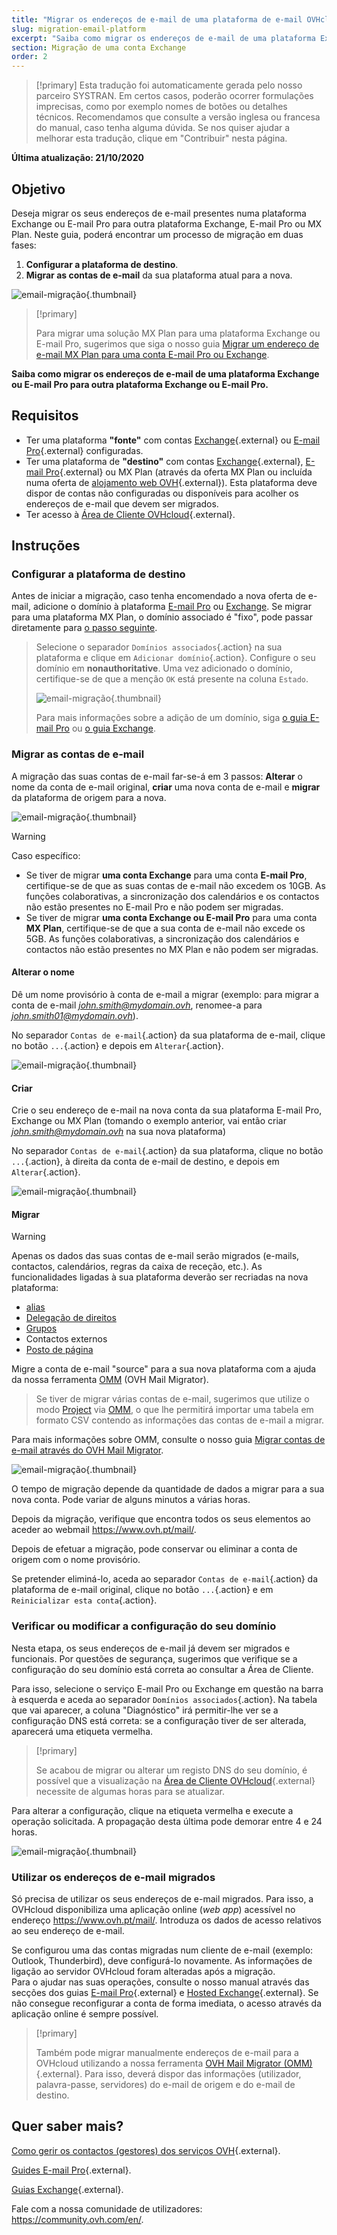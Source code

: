 ```yaml
---
title: "Migrar os endereços de e-mail de uma plataforma de e-mail OVHcloud para outra"
slug: migration-email-platform
excerpt: "Saiba como migrar os endereços de e-mail de uma plataforma Exchange ou E-mail Pro para outra plataforma Exchange, E-mail Pro ou MX Plan"
section: Migração de uma conta Exchange
order: 2
---
```


> [!primary]
> Esta tradução foi automaticamente gerada pelo nosso parceiro SYSTRAN. Em certos casos, poderão ocorrer formulações imprecisas, como por exemplo nomes de botões ou detalhes técnicos. Recomendamos que consulte a versão inglesa ou francesa do manual, caso tenha alguma dúvida. Se nos quiser ajudar a melhorar esta tradução, clique em "Contribuir" nesta página.
>

**Última atualização: 21/10/2020**

## Objetivo

Deseja migrar os seus endereços de e-mail presentes numa plataforma Exchange ou E-mail Pro para outra plataforma Exchange, E-mail Pro ou MX Plan. Neste guia, poderá encontrar um processo de migração em duas fases:

1. **Configurar a plataforma de destino**.
2. **Migrar as contas de e-mail** da sua plataforma atual para a nova.

![email-migração](images/migration_platform01.gif){.thumbnail}

> [!primary]
>
> Para migrar uma solução MX Plan para uma plataforma Exchange ou E-mail Pro, sugerimos que siga o nosso guia [Migrar um endereço de e-mail MX Plan para uma conta E-mail Pro ou Exchange](https://docs.ovh.com/pt/microsoft-collaborative-solutions/migracao-endereco-email-partilhado-vers-exchange/).
>

**Saiba como migrar os endereços de e-mail de uma plataforma Exchange ou E-mail Pro para outra plataforma Exchange ou E-mail Pro.**

## Requisitos

- Ter uma plataforma **"fonte"** com contas [Exchange](https://www.ovhcloud.com/pt/emails/hosted-exchange/){.external} ou [E-mail Pro](https://www.ovhcloud.com/pt/emails/email-pro/){.external} configuradas.
- Ter uma plataforma de **"destino"** com contas [Exchange](https://www.ovhcloud.com/pt/emails/hosted-exchange/){.external}, [E-mail Pro](https://www.ovhcloud.com/pt/emails/email-pro/){.external} ou MX Plan (através da oferta MX Plan ou incluída numa oferta de [alojamento web OVH](https://www.ovhcloud.com/pt/web-hosting/){.external}). Esta plataforma deve dispor de contas não configuradas ou disponíveis para acolher os endereços de e-mail que devem ser migrados.
- Ter acesso à [Área de Cliente OVHcloud](https://www.ovh.com/auth/?action=gotomanager&from=https://www.ovh.pt/&ovhSubsidiary=pt){.external}.

## Instruções

### Configurar a plataforma de destino

Antes de iniciar a migração, caso tenha encomendado a nova oferta de e-mail, adicione o domínio à plataforma [E-mail Pro](https://docs.ovh.com/pt/emails-pro/configuracao-inicial/#2-adicionar-o-dominio) ou [Exchange](https://docs.ovh.com/gb/en/microsoft-collaborative-solutions/adding-domain-exchange/). Se migrar para uma plataforma MX Plan, o domínio associado é "fixo", pode passar diretamente para [o passo seguinte](#accountsmigration).

> Selecione o separador `Domínios associados`{.action} na sua plataforma e clique em `Adicionar domínio`{.action}. Configure o seu domínio em **nonauthoritative**. Uma vez adicionado o domínio, certifique-se de que a menção `OK` está presente na coluna `Estado`.
>
> ![email-migração](images/migration_platform02.png){.thumbnail}
>
> Para mais informações sobre a adição de um domínio, siga [o guia E-mail Pro](https://docs.ovh.com/pt/emails-pro/configuracao-inicial/#2-adicionar-o-dominio) ou [o guia Exchange](https://docs.ovh.com/gb/en/microsoft-collaborative-solutions/adding-domain-exchange/).

### Migrar as contas de e-mail <a name="accountsmigration"></a>

A migração das suas contas de e-mail far-se-á em 3 passos: **Alterar** o nome da conta de e-mail original, **criar** uma nova conta de e-mail e **migrar** da plataforma de origem para a nova.

![email-migração](images/migration_platform03.gif){.thumbnail}

> [!warning]
>
> Caso específico:
>
> - Se tiver de migrar **uma conta Exchange** para uma conta **E-mail Pro**, certifique-se de que as suas contas de e-mail não excedem os 10GB. As funções colaborativas, a sincronização dos calendários e os contactos não estão presentes no E-mail Pro e não podem ser migradas.
> - Se tiver de migrar **uma conta Exchange ou E-mail Pro** para uma conta **MX Plan**, certifique-se de que a sua conta de e-mail não excede os 5GB. As funções colaborativas, a sincronização dos calendários e contactos não estão presentes no MX Plan e não podem ser migradas.

#### Alterar o nome

Dê um nome provisório à conta de e-mail a migrar (exemplo: para migrar a conta de e-mail *john.smith@mydomain.ovh*, renomee-a para *john.smith01@mydomain.ovh*).

No separador `Contas de e-mail`{.action} da sua plataforma de e-mail, clique no botão `...`{.action} e depois em `Alterar`{.action}.

![email-migração](images/migration_platform04.png){.thumbnail}

#### Criar

Crie o seu endereço de e-mail na nova conta da sua plataforma E-mail Pro, Exchange ou MX Plan (tomando o exemplo anterior, vai então criar *john.smith@mydomain.ovh* na sua nova plataforma)

No separador `Contas de e-mail`{.action} da sua plataforma, clique no botão `...`{.action}, à direita da conta de e-mail de destino, e depois em `Alterar`{.action}.

![email-migração](images/migration_platform05.png){.thumbnail}

#### Migrar

> [!warning]
> 
> Apenas os dados das suas contas de e-mail serão migrados (e-mails, contactos, calendários, regras da caixa de receção, etc.). As funcionalidades ligadas à sua plataforma deverão ser recriadas na nova plataforma:
>
> - [alias](https://docs.ovh.com/pt/microsoft-collaborative-solutions/email-alias/) 
> - [Delegação de direitos](https://docs.ovh.com/pt/microsoft-collaborative-solutions/exchange_3013_atribuir_permissoes_full_access_a_uma_conta/) 
> - [Grupos](https://docs.ovh.com/pt/microsoft-collaborative-solutions/exchange_20132016_utilizacao_de_grupos_de_difusao_mailing_list/)
> - Contactos externos
> - [Posto de página](https://docs.ovh.com/pt/microsoft-collaborative-solutions/exchange_20132016_assinatura_automatica_-_disclaimer/)

Migre a conta de e-mail "source" para a sua nova plataforma com a ajuda da nossa ferramenta [OMM](https://omm.ovh.net/) (OVH Mail Migrator).
> Se tiver de migrar várias contas de e-mail, sugerimos que utilize o modo [Project](https://docs.ovh.com/pt/microsoft-collaborative-solutions/exchange-migracao-de-contas-email-ovh-mail-migrator/) via [OMM](https://omm.ovh.net/Project/Create), o que lhe permitirá importar uma tabela em formato CSV contendo as informações das contas de e-mail a migrar.

Para mais informações sobre OMM, consulte o nosso guia [Migrar contas de e-mail através do OVH Mail Migrator](https://docs.ovh.com/pt/microsoft-collaborative-solutions/exchange-migracao-de-contas-email-ovh-mail-migrator/).

![email-migração](images/migration_platform06.png){.thumbnail}

O tempo de migração depende da quantidade de dados a migrar para a sua nova conta. Pode variar de alguns minutos a várias horas.

Depois da migração, verifique que encontra todos os seus elementos ao aceder ao webmail <https://www.ovh.pt/mail/>.

Depois de efetuar a migração, pode conservar ou eliminar a conta de origem com o nome provisório.

Se pretender eliminá-lo, aceda ao separador `Contas de e-mail`{.action} da plataforma de e-mail original, clique no botão `...`{.action} e em `Reinicializar esta conta`{.action}.

### Verificar ou modificar a configuração do seu domínio

Nesta etapa, os seus endereços de e-mail já devem ser migrados e funcionais. Por questões de segurança, sugerimos que verifique se a configuração do seu domínio está correta ao consultar a Área de Cliente.

Para isso, selecione o serviço E-mail Pro ou Exchange em questão na barra à esquerda e aceda ao separador `Domínios associados`{.action}. Na tabela que vai aparecer, a coluna "Diagnóstico" irá permitir-lhe ver se a configuração DNS está correta: se a configuração tiver de ser alterada, aparecerá uma etiqueta vermelha.

> [!primary]
>
> Se acabou de migrar ou alterar um registo DNS do seu domínio, é possível que a visualização na [Área de Cliente OVHcloud](https://www.ovh.com/auth/?action=gotomanager&from=https://www.ovh.pt/&ovhSubsidiary=pt){.external} necessite de algumas horas para se atualizar.
>

Para alterar a configuração, clique na etiqueta vermelha e execute a operação solicitada. A propagação desta última pode demorar entre 4 e 24 horas.

![email-migração](images/check_the_dns_records_associated_domains.png){.thumbnail}

### Utilizar os endereços de e-mail migrados

Só precisa de utilizar os seus endereços de e-mail migrados. Para isso, a OVHcloud disponibiliza uma aplicação online (_web app_) acessível no endereço <https://www.ovh.pt/mail/>. Introduza os dados de acesso relativos ao seu endereço de e-mail.

Se configurou uma das contas migradas num cliente de e-mail (exemplo: Outlook, Thunderbird), deve configurá-lo novamente. As informações de ligação ao servidor OVHcloud foram alteradas após a migração.
<br>Para o ajudar nas suas operações, consulte o nosso manual através das secções dos guias [E-mail Pro](https://docs.ovh.com/pt/emails-pro/){.external} e [Hosted Exchange](https://docs.ovh.com/pt/microsoft-collaborative-solutions/){.external}. Se não consegue reconfigurar a conta de forma imediata, o acesso através da aplicação online é sempre possível.

> [!primary]
>
> Também pode migrar manualmente endereços de e-mail para a OVHcloud utilizando a nossa ferramenta [OVH Mail Migrator (OMM)](https://omm.ovh.net/){.external}. Para isso, deverá dispor das informações (utilizador, palavra-passe, servidores) do e-mail de origem e do e-mail de destino.
>

## Quer saber mais?

[Como gerir os contactos (gestores) dos serviços OVH](https://docs.ovh.com/pt/customer/gestao_dos_contactos/){.external}.

[Guides E-mail Pro](https://docs.ovh.com/pt/emails-pro/){.external}.

[Guias Exchange](https://docs.ovh.com/pt/microsoft-collaborative-solutions/){.external}.

Fale com a nossa comunidade de utilizadores: <https://community.ovh.com/en/>.
